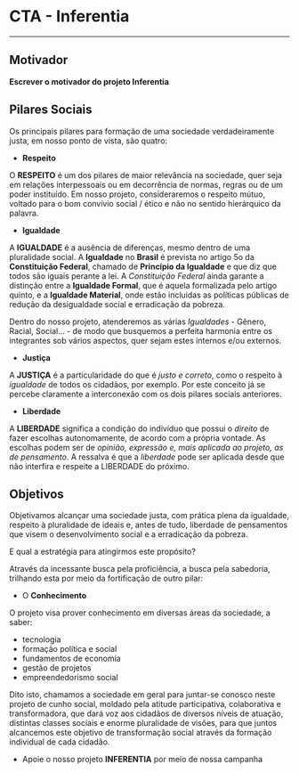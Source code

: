 # CTA - Inferentia
---

## Motivador

**Escrever o motivador do projeto Inferentia**

## Pilares Sociais

Os principais pilares para formação de uma sociedade verdadeiramente justa, em nosso ponto de vista, são quatro:

- **Respeito**

O **RESPEITO** é um dos pilares de maior relevância na sociedade, quer seja em relações interpessoais ou em decorrência de normas, regras ou de um poder instituído. Em nosso projeto, consideraremos o respeito mútuo, voltado para o bom convívio social / ético e não no sentido hierárquico da palavra.

- **Igualdade**

A **IGUALDADE** é a ausência de diferenças, mesmo dentro de uma pluralidade social. A **Igualdade** no **Brasil** é prevista no artigo 5o da **Constituição Federal**, chamado de **Princípio da Igualdade** e que diz que todos são iguais perante a lei. A *Constituição Federal* ainda garante a distinção entre a **Igualdade Formal**, que é aquela formalizada pelo artigo quinto, e a **Igualdade Material**, onde estão incluídas as políticas públicas de redução da desigualdade social e erradicação da pobreza.

Dentro do nosso projeto, atenderemos as várias *Igualdades* - Gênero, Racial, Social... - de modo que busquemos a perfeita harmonia entre os integrantes sob vários aspectos, quer sejam estes internos e/ou externos.

- **Justiça**

A **JUSTIÇA** é a particularidade do que é *justo e correto*, como o respeito à *igualdade* de todos os cidadãos, por exemplo. Por este conceito já se percebe claramente a interconexão com os dois pilares sociais anteriores.

- **Liberdade**

A **LIBERDADE** significa a condição do indivíduo que possui o *direito* de fazer escolhas autonomamente, de acordo com a própria vontade. As escolhas podem ser de *opinião, expressão e, mais aplicada ao projeto, as de pensamento*. A ressalva é que a *liberdade* pode ser aplicada desde que não interfira e respeite a LIBERDADE do próximo. 


## Objetivos

Objetivamos alcançar uma sociedade justa, com prática plena da igualdade, respeito à pluralidade de ideais e, antes de tudo, liberdade de pensamentos que visem o desenvolvimento social e a erradicação da pobreza.

E qual a estratégia para atingirmos este propósito?

Através da incessante busca pela proficiência, a busca pela sabedoria, trilhando esta por meio da fortificação de outro pilar:

- O **Conhecimento**

O projeto visa prover conhecimento em diversas áreas da sociedade, a saber:

- tecnologia
- formação política e social
- fundamentos de economia
- gestão de projetos
- empreendedorismo social


Dito isto, chamamos a sociedade em geral para juntar-se conosco neste projeto de cunho social, moldado pela atitude participativa, colaborativa e transformadora, que dará voz aos cidadãos de diversos níveis de atuação, distintas classes sociais e enorme pluralidade de visões, para que juntos alcancemos este objetivo de transformação social através da formação individual de cada cidadão.

- Apoie o nosso projeto **INFERENTIA** por meio de nossa campanha
